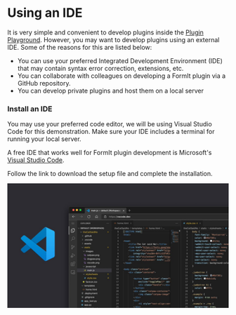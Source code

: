 # Using an IDE

It is very simple and convenient to develop plugins inside the [Plugin Playground](../build-your-first-plugin/setting-the-plugin-playground.md). However, you may want to develop plugins using an external IDE. Some of the reasons for this are listed below:&#x20;

* You can use your preferred Integrated Development Environment (IDE) that may contain syntax error correction, extensions, etc.
* You can collaborate with colleagues on developing a FormIt plugin via a GitHub repository.
* You can develop private plugins and host them on a local server

### Install an IDE

You may use your preferred code editor, we will be using Visual Studio Code for this demonstration. Make sure your IDE includes a terminal for running your local server.

A free IDE that works well for FormIt plugin development is Microsoft's [Visual Studio Code](https://code.visualstudio.com/Download).

Follow the link to download the setup file and complete the installation.

![](../../../.gitbook/assets/FCJ3c67VkAAJfiV.jpg)
